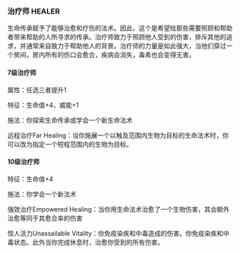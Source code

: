 ### 治疗师 HEALER

生命传承赋予了能够治愈和疗伤的法术。因此，这个是希望给那些需要照顾和帮助者带来帮助的人所寻求的传承。治疗师致力于照顾他人受到的伤害，排斥其他的追求，并通常来自致力于帮助他人的背景。治疗师的力量是如此强大，当他们穿过一个房间，房内所有的伤口会愈合，疾病会消失，毒素也会变得无害。

#### 7级治疗师

属性：任选三者提升1

特征：生命值+4，威能+1

施法：你探索生命传承或学会一个新生命法术

远程治疗Far
Healing：当你施展一个以触及范围内生物为目标的生命法术时，你可以改为指定一个短程范围内的生物为目标。

#### 10级治疗师

特征：生命值+4

施法：你学会一个新法术

强效治疗Empowered
Healing：当你用生命法术治愈了一个生物伤害，其会额外治愈等同于其愈合率的伤害

惊人活力Unassailable
Vitality：你免疫染疾和中毒造成的伤害。你免疫染疾和中毒状态。此外当你完成休息时，治愈你受到的所有伤害。
